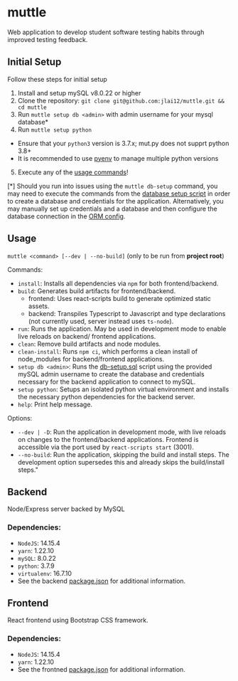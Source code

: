 # muttle
Web application to develop student software testing habits through improved testing feedback.

## Initial Setup
Follow these steps for initial setup

1. Install and setup mySQL v8.0.22 or higher
2. Clone the repository: `git clone git@github.com:jlai12/muttle.git && cd muttle`
3. Run `muttle setup db <admin>` with admin username for your mysql database*
4. Run `muttle setup python`
  - Ensure that your `python3` version is 3.7.x; mut.py does not supprt python 3.8+
  - It is recommended to use [pyenv](https://github.com/pyenv/pyenv) to manage multiple python versions
5. Execute any of the [usage commands](#usage)!

[*] Should you run into issues using the `muttle db-setup` command, you may need to execute the
commands from the [database setup script](/scripts/db-setup.sql) in order to create a database and
credentials for the application. Alternatively, you may manually set up credentials and a database
and then configure the database connection in the [ORM config](backend/ormconfig.json).

## Usage
`muttle <command> [--dev | --no-build]` (only to be run from **project root**)

Commands:
 * `install`: Installs all dependencies via `npm` for both frontend/backend.
 * `build`: Generates build artifacts for frontend/backend.
   * frontend: Uses react-scripts build to generate optimized static assets.
   * backend: Transpiles Typescript to Javascript and type declarations (not currently used, server
     instead uses `ts-node`).
* `run`: Runs the application. May be used in development mode to enable live reloads on backend/
  frontend applications.
* `clean`: Remove build artifacts and node modules.
* `clean-install`: Runs `npm ci`, which performs a clean install of node_modules for backend/frontend
   applications.
* `setup db <admin>`: Runs the [db-setup.sql](/scripts/db-setup.sql) script using the provided mySQL
   admin username to create the database and credentials necessary for the backend application to
   connect to mySQL.
* `setup python`: Setups an isolated python virtual environment and installs the necessary python
   dependencies for the backend server.
* `help`: Print help message.

Options:
 * `--dev | -D`: Run the application in development mode, with live reloads  on changes to the 
 frontend/backend applications. Frontend is accessible via the port used by `react-scripts start`
 (3001).
 * `--no-build`: Run the application, skipping the build and install steps. The development option
 supersedes this and already skips the build/install steps."


## Backend
Node/Express server backed by MySQL

### Dependencies:
* `NodeJS`: 14.15.4
* `yarn`: 1.22.10
* `mySQL`: 8.0.22
* `python`: 3.7.9
* `virtualenv`: 16.7.10
* See the backend [package.json](backend/package.json) for additional information.

## Frontend
React frontend using Bootstrap CSS framework.

### Dependencies:
* `NodeJS`: 14.15.4
* `yarn`: 1.22.10
* See the frontned [package.json](frontend/package.json) for additional information.

